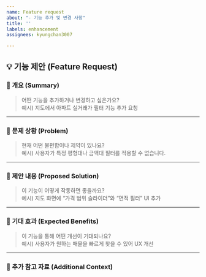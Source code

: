 ```yaml
---
name: Feature request
about: "- 기능 추가 및 변경 사항"
title: ''
labels: enhancement
assignees: kyungchan3007

---
```


## 💡 기능 제안 (Feature Request)

### 🧾 개요 (Summary)
> 어떤 기능을 추가하거나 변경하고 싶은가요?  
예시) 지도에서 아파트 실거래가 필터 기능 추가 요청

---

### 🎯 문제 상황 (Problem)
> 현재 어떤 불편함이나 제약이 있나요?  
예시) 사용자가 특정 평형대나 금액대 필터를 적용할 수 없습니다.

---

### 🚀 제안 내용 (Proposed Solution)
> 이 기능이 어떻게 작동하면 좋을까요?  
예시) 지도 화면에 “가격 범위 슬라이더”와 “면적 필터” UI 추가

---

### 💎 기대 효과 (Expected Benefits)
> 이 기능을 통해 어떤 개선이 기대되나요?  
예시) 사용자가 원하는 매물을 빠르게 찾을 수 있어 UX 개선

---

### 🧩 추가 참고 자료 (Additional Context)
